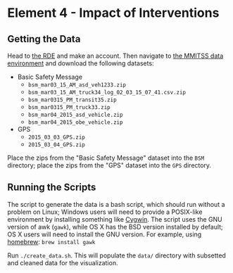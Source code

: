 # Element 4 - Impact of Interventions

## Getting the Data
Head to [the RDE](https://www.its-rde.net/) and make an account. Then navigate to [the MMITSS data environment](https://www.its-rde.net/data/showds?dataEnvironmentNumber=10019) and download the following datasets:

 - Basic Safety Message
   * `bsm_mar03_15_AM_asd_veh1233.zip`
   * `bsm_mar03_15_AM_truck34_log_02_03_15_07_41.csv.zip`
   * `bsm_mar0315_PM_transit35.zip`
   * `bsm_mar0315_PM_truck33.zip`
   * `bsm_mar04_2015_asd_vehicle.zip`
   * `bsm_mar04_2015_obe_vehicle.zip`
 - GPS
   * `2015_03_03_GPS.zip`
   * `2015_03_04_GPS.zip`

Place the zips from the "Basic Safety Message" dataset into the `BSM` directory; place the zips from the "GPS" dataset into the `GPS` directory.

## Running the Scripts

The script to generate the data is a bash script, which should run without a problem on Linux;  Windows users will need to provide a POSIX-like environment by installing something like [Cygwin](https://www.cygwin.com/).  The script uses the GNU version of awk (`gawk`), while OS X has the BSD version installed by default; OS X users will need to install the GNU version.  For example, using [homebrew](http://brew.sh/): `brew install gawk`

Run `./create_data.sh`.  This will populate the `data/` directory with subsetted and cleaned data for the visualization.
